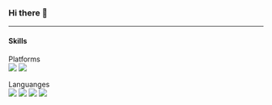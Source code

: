 ### Hi there 👋

---
#### Skills  

Platforms  
<img src="https://img.shields.io/badge/Spring-6DB33F?style=plastic&logo=Spring&logoColor=FFFFFF"/> <img src="https://img.shields.io/badge/Spring Boot-6DB33F?style=plastic&logo=SpringBoot&logoColor=FFFFFF"/>  

Languanges  
<img src="https://img.shields.io/badge/Java-007396?style=plastic&logo=Java&logoColor=FFFFFF"/> <img src="https://img.shields.io/badge/Python-3776AB?style=plastic&logo=Python&logoColor=FFFFFF"/> <img src="https://img.shields.io/badge/Kotlin-0095D5?style=plastic&logo=Kotlin&logoColor=FFFFFF"/> <img src="https://img.shields.io/badge/C++-00599C?style=plastic&logo=Cplusplus&logoColor=FFFFFF"/>  



<!--
**daust05/daust05** is a ✨ _special_ ✨ repository because its `README.md` (this file) appears on your GitHub profile.

Here are some ideas to get you started:

- 🔭 I’m currently working on ...
- 🌱 I’m currently learning ...
- 👯 I’m looking to collaborate on ...
- 🤔 I’m looking for help with ...
- 💬 Ask me about ...
- 📫 How to reach me: ...
- 😄 Pronouns: ...
- ⚡ Fun fact: ...
-->
